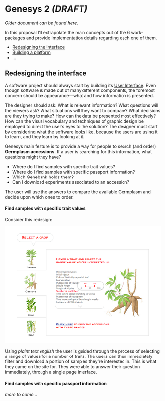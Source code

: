 # Genesys 2 *(DRAFT)*

*Older document can be found [here](proposal.html)*.

In this proposal I'll extrapolate the main concepts out of the 6 work-packages and provide implementation details regarding each one of them.

- [Redesigning the interface](#ui)
- [Building a platform](#)
- ...

## <a name="ui"></a> Redesigning the interface

A software project should always start by building its [User Interface](http://en.wikipedia.org/wiki/User_interface). Even though software is made out of many different components, the foremost concern should be appearance—what and how information is presented.

The designer should ask: What is relevant information? What questions will the viewers ask? What situations will they want to compare? What decisions are they trying to make? How can the data be presented most effectively? How can the visual vocabulary and techniques of graphic design be employed to direct the user’s eyes to the solution? The designer must start by considering what the software looks like, because the users are using it to learn, and they learn by looking at it.

Genesys main feature is to provide a way for people to search (and order) **Germplasm accessions**. If a user is searching for this information, what questions might they have? 

- Where do I find samples with specific trait values?
- Where do I find samples with specific passport information?
- Which Genebank holds them?
- Can I download experiments associated to an accession?

The user will use the answers to compare the available Germplasm and decide upon which ones to order.

#### Find samples with specific trait values 

Consider this redesign:

![img](traits.jpg)    

Using *plaint text english* the user is guided through the process of selecting a range of values for a number of traits. The users can then immediately filter and download a portion of samples they're interested in. This is what they came on the site for. They were able to answer their question immediately, through a single page interface.

#### Find samples with specific passport information 


*more to come…*